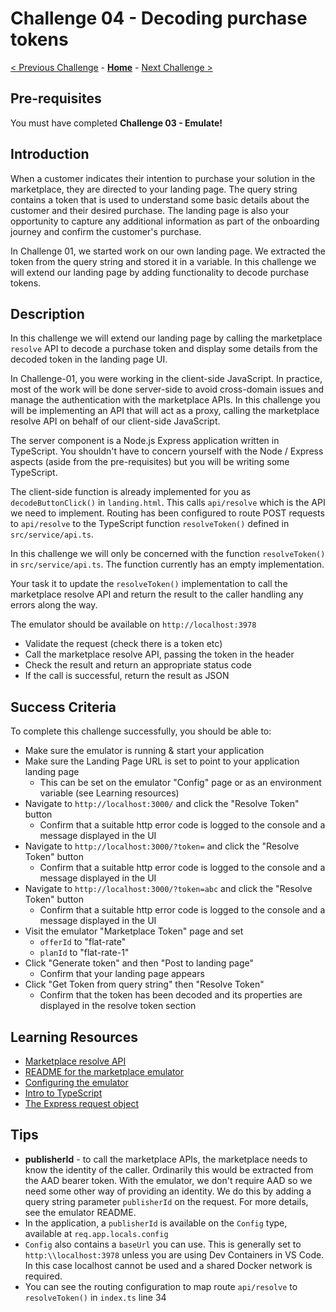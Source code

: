 # Challenge 04 - Decoding purchase tokens

[< Previous Challenge](./Challenge-03.md) - **[Home](../README.md)** - [Next Challenge >](./Challenge-05.md)

## Pre-requisites

You must have completed **Challenge 03 - Emulate!**

## Introduction

When a customer indicates their intention to purchase your solution in the marketplace, they are directed to your
landing page. The query string contains a token that is used to understand some basic details about the customer and
their desired purchase. The landing page is also your opportunity to capture any additional information as part of the
onboarding journey and confirm the customer's purchase.

In Challenge 01, we started work on our own landing page. We extracted the token from the query string and stored it
in a variable. In this challenge we will extend our landing page by adding functionality to decode purchase tokens.

## Description

In this challenge we will extend our landing page by calling the marketplace `resolve` API to decode a purchase token
and display some details from the decoded token in the landing page UI.

In Challenge-01, you were working in the client-side JavaScript. In practice, most of the work will be done server-side
to avoid cross-domain issues and manage the authentication with the marketplace APIs. In this challenge you will be
implementing an API that will act as a proxy, calling the marketplace resolve API on behalf of our client-side JavaScript.

The server component is a Node.js Express application written in TypeScript. You shouldn't have to concern yourself with
the Node / Express aspects (aside from the pre-requisites) but you will be writing some TypeScript.

The client-side function is already implemented for you as `decodeButtonClick()` in `landing.html`. This calls
`api/resolve` which is the API we need to implement. Routing has been configured to route POST requests to `api/resolve`
to the TypeScript function `resolveToken()` defined in `src/service/api.ts`.

In this challenge we will only be concerned with the function `resolveToken()` in `src/service/api.ts`. The function
currently has an empty implementation.

Your task it to update the `resolveToken()` implementation to call the marketplace resolve API and return the result
to the caller handling any errors along the way.

The emulator should be available on `http://localhost:3978`

- Validate the request (check there is a token etc)
- Call the marketplace resolve API, passing the token in the header
- Check the result and return an appropriate status code
- If the call is successful, return the result as JSON

## Success Criteria

To complete this challenge successfully, you should be able to:

- Make sure the emulator is running & start your application
- Make sure the Landing Page URL is set to point to your application landing page
  - This can be set on the emulator "Config" page or as an environment variable (see Learning resources)
- Navigate to `http://localhost:3000/` and click the "Resolve Token" button
  - Confirm that a suitable http error code is logged to the console and a message displayed in the UI
- Navigate to `http://localhost:3000/?token=` and click the "Resolve Token" button
  - Confirm that a suitable http error code is logged to the console and a message displayed in the UI
- Navigate to `http://localhost:3000/?token=abc` and click the "Resolve Token" button
  - Confirm that a suitable http error code is logged to the console and a message displayed in the UI
- Visit the emulator "Marketplace Token" page and set
  - `offerId` to "flat-rate"
  - `planId` to "flat-rate-1"
- Click "Generate token" and then "Post to landing page"
  - Confirm that your landing page appears
- Click "Get Token from query string" then "Resolve Token"
  - Confirm that the token has been decoded and its properties are displayed in the resolve token section

## Learning Resources

- [Marketplace resolve API](https://learn.microsoft.com/azure/marketplace/partner-center-portal/pc-saas-fulfillment-subscription-api#post-httpsmarketplaceapimicrosoftcomapisaassubscriptionsresolveapi-versionapiversion)
- [README for the marketplace emulator](https://github.com/microsoft/Commercial-Marketplace-SaaS-API-Emulator/blob/main/README.md)
- [Configuring the emulator](https://github.com/microsoft/Commercial-Marketplace-SaaS-API-Emulator/blob/main/docs/config.md)
- [Intro to TypeScript](https://www.typescriptlang.org/docs/)
- [The Express request object](http://expressjs.com/en/4x/api.html#req)

## Tips

- **publisherId** - to call the marketplace APIs, the marketplace needs to know the identity of the caller. Ordinarily
this would be extracted from the AAD bearer token. With the emulator, we don't require AAD so we need some other
way of providing an identity. We do this by adding a query string parameter `publisherId` on the request. For more
details, see the emulator README.
- In the application, a `publisherId` is available on the `Config` type, available at `req.app.locals.config`
- `Config` also contains a `baseUrl` you can use. This is generally set to `http:\\localhost:3978` unless you are using
Dev Containers in VS Code. In this case localhost cannot be used and a shared Docker network is required.
- You can see the routing configuration to map route `api/resolve` to `resolveToken()` in `index.ts` line 34
